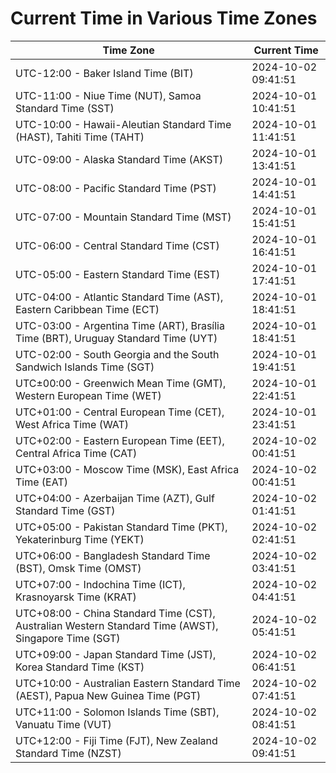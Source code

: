 # Current Time in Various Time Zones

| Time Zone | Current Time |
|-----------|--------------|
| UTC-12:00 - Baker Island Time (BIT) | 2024-10-02 09:41:51 |
| UTC-11:00 - Niue Time (NUT), Samoa Standard Time (SST) | 2024-10-01 10:41:51 |
| UTC-10:00 - Hawaii-Aleutian Standard Time (HAST), Tahiti Time (TAHT) | 2024-10-01 11:41:51 |
| UTC-09:00 - Alaska Standard Time (AKST) | 2024-10-01 13:41:51 |
| UTC-08:00 - Pacific Standard Time (PST) | 2024-10-01 14:41:51 |
| UTC-07:00 - Mountain Standard Time (MST) | 2024-10-01 15:41:51 |
| UTC-06:00 - Central Standard Time (CST) | 2024-10-01 16:41:51 |
| UTC-05:00 - Eastern Standard Time (EST) | 2024-10-01 17:41:51 |
| UTC-04:00 - Atlantic Standard Time (AST), Eastern Caribbean Time (ECT) | 2024-10-01 18:41:51 |
| UTC-03:00 - Argentina Time (ART), Brasília Time (BRT), Uruguay Standard Time (UYT) | 2024-10-01 18:41:51 |
| UTC-02:00 - South Georgia and the South Sandwich Islands Time (SGT) | 2024-10-01 19:41:51 |
| UTC±00:00 - Greenwich Mean Time (GMT), Western European Time (WET) | 2024-10-01 22:41:51 |
| UTC+01:00 - Central European Time (CET), West Africa Time (WAT) | 2024-10-01 23:41:51 |
| UTC+02:00 - Eastern European Time (EET), Central Africa Time (CAT) | 2024-10-02 00:41:51 |
| UTC+03:00 - Moscow Time (MSK), East Africa Time (EAT) | 2024-10-02 00:41:51 |
| UTC+04:00 - Azerbaijan Time (AZT), Gulf Standard Time (GST) | 2024-10-02 01:41:51 |
| UTC+05:00 - Pakistan Standard Time (PKT), Yekaterinburg Time (YEKT) | 2024-10-02 02:41:51 |
| UTC+06:00 - Bangladesh Standard Time (BST), Omsk Time (OMST) | 2024-10-02 03:41:51 |
| UTC+07:00 - Indochina Time (ICT), Krasnoyarsk Time (KRAT) | 2024-10-02 04:41:51 |
| UTC+08:00 - China Standard Time (CST), Australian Western Standard Time (AWST), Singapore Time (SGT) | 2024-10-02 05:41:51 |
| UTC+09:00 - Japan Standard Time (JST), Korea Standard Time (KST) | 2024-10-02 06:41:51 |
| UTC+10:00 - Australian Eastern Standard Time (AEST), Papua New Guinea Time (PGT) | 2024-10-02 07:41:51 |
| UTC+11:00 - Solomon Islands Time (SBT), Vanuatu Time (VUT) | 2024-10-02 08:41:51 |
| UTC+12:00 - Fiji Time (FJT), New Zealand Standard Time (NZST) | 2024-10-02 09:41:51 |
